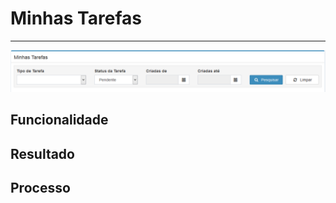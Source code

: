 # Minhas Tarefas

---

![](/assets/comercialTarefasMinhasTarefas01.png)

## Funcionalidade

## Resultado

## Processo
